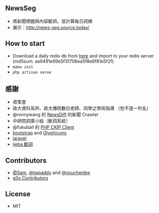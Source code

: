 ## NewsSeg

 * 將新聞標題與內容斷詞，並計算每日詞頻
 * 展示：http://news-seg.source.today/

## How to start

 * Download a daily redis db from [here](http://news.source.today/redis.rdb) and import to your redis server (md5sum: aa9491e99e5f31706ea5f8e6f81e5f2f)
 * `make init`
 * `php artisan serve`

## 感謝
 * 資策會
 * 政大資科系所、政大傳院數位老師、同學之學術指導 （恕不逐一列名）
 * @ronnywang 的 [NewsDiff](http://newsdiff.g0v.ronny.tw/) 的新聞 Crawler
 * 中研院詞庫小組（斷詞系統）
 * @fukuball 的 [PHP CKIP Client](https://github.com/fukuball/CKIPClient-PHP)
 * [bootstrap](http://getbootstrap.com) and [Glyphicons](http://glyphicons.com/)
 * [laravel](http://laravel.com/)
 * [jieba 斷詞](https://github.com/fxsjy/jieba)

## Contributors

 * [@Sam](https://github.com/SamChien), [@twpaddy](https://github.com/twpaddy) and [@youchenlee](https://github.com/youchenlee)
 * [g0v Contributors](http://g0v.tw/)

## License

 * MIT


